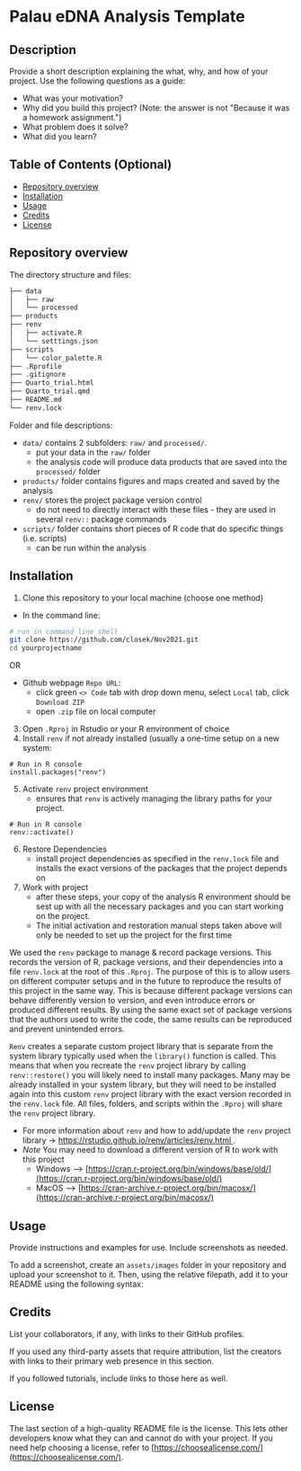 # Palau eDNA Analysis Template

## Description

Provide a short description explaining the what, why, and how of your project. Use the following questions as a guide:

- What was your motivation?
- Why did you build this project? (Note: the answer is not "Because it was a homework assignment.")
- What problem does it solve?
- What did you learn?

## Table of Contents (Optional)

- [Repository overview](#repository-overview)
- [Installation](#installation)
- [Usage](#usage)
- [Credits](#credits)
- [License](#license)

## Repository overview

The directory structure and files:

```bash
├── data
│   ├── raw
│   └── processed
├── products
├── renv
│   ├── activate.R
│   └── setttings.json
├── scripts
│   └── color_palette.R
├── .Rprofile
├── .gitignore
├── Quarto_trial.html
├── Quarto_trial.qmd
├── README.md
└── renv.lock
```

Folder and file descriptions:

- `data/` contains 2 subfolders:  `raw/` and `processed/`.
  - put your data in the `raw/` folder
  - the analysis code will produce data products that are saved into the `processed/` folder
- `products/` folder contains figures and maps created and saved by the analysis
- `renv/` stores the project package version control
  - do not need to directly interact with these files - they are used in several `renv::` package commands
- `scripts/` folder contains short pieces of R code that do specific things (i.e. scripts)
  - can be run within the analysis 

## Installation

1) Clone this repository to your local machine (choose one method)
  - In the command line:
```bash
# run in command line shell
git clone https://github.com/closek/Nov2021.git
cd yourprojectname
```
  OR
  -  Github webpage `Repo URL`:
      - click green `<> Code` tab with drop down menu, select `Local` tab, click `Download ZIP`
      - open `.zip` file on local computer

3) Open `.Rproj` in Rstudio or your R environment of choice
4) Install `renv` if not already installed (usually a one-time setup on a new system:
```
# Run in R console
install.packages("renv")
```
5) Activate `renv` project environment
     - ensures that `renv` is actively managing the library paths for your project.
```
# Run in R console
renv::activate()
```

6) Restore Dependencies
     - install project dependencies as specified in the `renv.lock` file and installs the exact versions of the packages that the project depends on
7) Work with project
     - after these steps, your copy of the analysis R environment should be sest up with all the necessary packages and you can start working on the project.
     - The initial activation and restoration manual steps taken above will only be needed to set up the project for the first time

We used the `renv` package to manage & record package versions. This records the version of R, package versions, and their dependencies into a file `renv.lock` at the root of this `.Rproj`. The purpose of this is to allow users on different computer setups and in the future to reproduce the results of this project in the same way. This is because different package versions can behave differently version to version, and even introduce errors or produced different results. By using the same exact set of package versions that the authors used to write the code, the same results can be reproduced and prevent unintended errors.

`Renv` creates a separate custom project library that is separate from the system library typically used when the `library()` function is called. This means that when you recreate the `renv` project library by calling `renv::restore()` you will likely need to install many packages. Many may be already installed in your system library, but they will need to be installed again into this custom `renv` project library with the exact version recorded in the `renv.lock` file. All files, folders, and scripts within the `.Rproj` will share the `renv` project library.

- For more information about `renv` and how to add/update the `renv` project library -> [https://rstudio.github.io/renv/articles/renv.html ](https://rstudio.github.io/renv/articles/renv.html).
- *Note* You may need to download a different version of R to work with this project
  - Windows --> [https://cran.r-project.org/bin/windows/base/old/](https://cran.r-project.org/bin/windows/base/old/)
  - MacOS --> [https://cran-archive.r-project.org/bin/macosx/](https://cran-archive.r-project.org/bin/macosx/)

## Usage

Provide instructions and examples for use. Include screenshots as needed.

To add a screenshot, create an `assets/images` folder in your repository and upload your screenshot to it. Then, using the relative filepath, add it to your README using the following syntax:

## Credits

List your collaborators, if any, with links to their GitHub profiles.

If you used any third-party assets that require attribution, list the creators with links to their primary web presence in this section.

If you followed tutorials, include links to those here as well.

## License

The last section of a high-quality README file is the license. This lets other developers know what they can and cannot do with your project. If you need help choosing a license, refer to [https://choosealicense.com/](https://choosealicense.com/).

